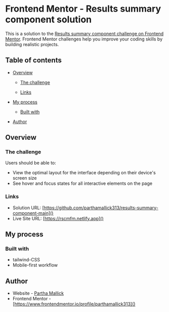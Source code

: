 # Frontend Mentor - Results summary component solution

This is a solution to the [Results summary component challenge on Frontend Mentor](https://www.frontendmentor.io/challenges/results-summary-component-CE_K6s0maV). Frontend Mentor challenges help you improve your coding skills by building realistic projects.

## Table of contents

- [Overview](#overview)

  - [The challenge](#the-challenge)

  - [Links](#links)

- [My process](#my-process)

  - [Built with](#built-with)

- [Author](#author)

## Overview

### The challenge

Users should be able to:

- View the optimal layout for the interface depending on their device's screen size
- See hover and focus states for all interactive elements on the page

### Links

- Solution URL: [https://github.com/parthamallick313/results-summary-component-main]()
- Live Site URL: [https://rscmfm.netlify.app]()

## My process

### Built with

- tailwind-CSS
- Mobile-first workflow

## Author

- Website - [Partha Mallick]()
- Frontend Mentor - [https://www.frontendmentor.io/profile/parthamallick313]()
